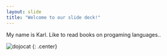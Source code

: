 ```yaml
---
layout: slide
title: "Welcome to our slide deck!"
---
```


My name is Karl.
Like to read books on progaming languages..

![dojocat](https://octodex.github.com/images/dojocat.jpg)
{: .center}
